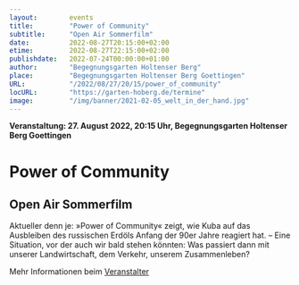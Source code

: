 ```yaml
---
layout:        events
title:         "Power of Community"
subtitle:      "Open Air Sommerfilm"
date:          2022-08-27T20:15:00+02:00
etime:         2022-08-27T22:15:00+02:00
publishdate:   2022-07-24T00:00:00+01:00
author:        "Begegnungsgarten Holtenser Berg"
place:         "Begegnungsgarten Holtenser Berg Goettingen"
URL:           "/2022/08/27/20/15/power_of_community"
locURL:        "https://garten-hoberg.de/termine"
image:         "/img/banner/2021-02-05_welt_in_der_hand.jpg"
---
```


**Veranstaltung: 27. August 2022, 20:15 Uhr, Begegnungsgarten Holtenser Berg Goettingen**

Power of Community
===========

Open Air Sommerfilm
-----------
Aktueller denn je: »Power of Community« zeigt, wie Kuba auf das Ausbleiben des russischen Erdöls Anfang der 90er Jahre reagiert hat. – 
Eine Situation, vor der auch wir bald stehen könnten: 
Was passiert dann mit unserer Landwirtschaft, dem Verkehr, unserem Zusammenleben? 


Mehr Informationen beim [Veranstalter](https://garten-hoberg.de/termine)
